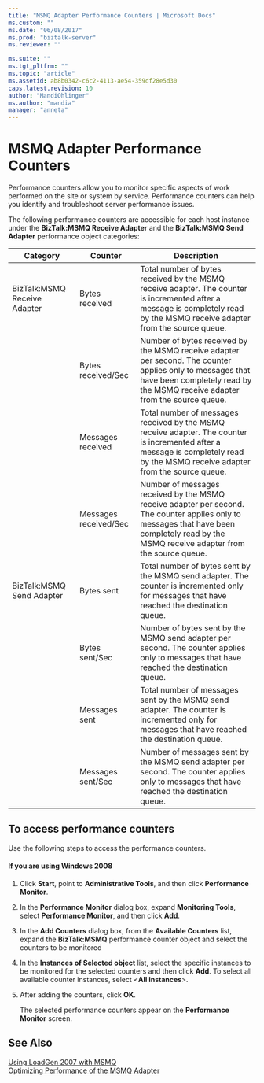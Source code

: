 ```yaml
---
title: "MSMQ Adapter Performance Counters | Microsoft Docs"
ms.custom: ""
ms.date: "06/08/2017"
ms.prod: "biztalk-server"
ms.reviewer: ""

ms.suite: ""
ms.tgt_pltfrm: ""
ms.topic: "article"
ms.assetid: ab8b0342-c6c2-4113-ae54-359df28e5d30
caps.latest.revision: 10
author: "MandiOhlinger"
ms.author: "mandia"
manager: "anneta"
---
```

# MSMQ Adapter Performance Counters
Performance counters allow you to monitor specific aspects of work performed on the site or system by service. Performance counters can help you identify and troubleshoot server performance issues.  
  
 The following performance counters are accessible for each host instance under the **BizTalk:MSMQ Receive Adapter** and the **BizTalk:MSMQ Send Adapter** performance object categories:  
  
|**Category**|**Counter**|**Description**|  
|------------------|-----------------|---------------------|  
|BizTalk:MSMQ Receive Adapter|Bytes received|Total number of bytes received by the MSMQ receive adapter. The counter is incremented after a message is completely read by the MSMQ receive adapter from the source queue.|  
||Bytes received/Sec|Number of bytes received by the MSMQ receive adapter per second. The counter applies only to messages that have been completely read by the MSMQ receive adapter from the source queue.|  
||Messages received|Total number of messages received by the MSMQ receive adapter. The counter is incremented after a message is completely read by the MSMQ receive adapter from the source queue.|  
||Messages received/Sec|Number of messages received by the MSMQ receive adapter per second. The counter applies only to messages that have been completely read by the MSMQ receive adapter from the source queue.|  
|BizTalk:MSMQ Send Adapter|Bytes sent|Total number of bytes sent by the MSMQ send adapter. The counter is incremented only for messages that have reached the destination queue.|  
||Bytes sent/Sec|Number of bytes sent by the MSMQ send adapter per second. The counter applies only to messages that have reached the destination queue.|  
||Messages sent|Total number of messages sent by the MSMQ send adapter. The counter is incremented only for messages that have reached the destination queue.|  
||Messages sent/Sec|Number of messages sent by the MSMQ send adapter per second. The counter applies only to messages that have reached the destination queue.|  
  
## To access performance counters  
 Use the following steps to access the performance counters.  
  
#### If you are using Windows 2008  
  
1.  Click **Start**, point to **Administrative Tools**, and then click **Performance Monitor**.  
  
2.  In the **Performance Monitor** dialog box, expand **Monitoring Tools**, select **Performance Monitor**, and then click **Add**.  
  
3.  In the **Add Counters** dialog box, from the **Available Counters** list, expand the **BizTalk:MSMQ** performance counter object and select the counters to be monitored  
  
4.  In the **Instances of Selected object** list, select the specific instances to be monitored for the selected counters and then click **Add**.  To select all available counter instances, select \<**All instances**\>.  
  
5.  After adding the counters, click **OK**.  
  
     The selected performance counters appear on the **Performance Monitor** screen.  
  
## See Also  
 [Using LoadGen 2007 with MSMQ](../core/using-loadgen-2007-with-msmq.md)   
 [Optimizing Performance of the MSMQ Adapter](../core/optimizing-performance-of-the-msmq-adapter.md)